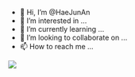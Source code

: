 - 👋 Hi, I’m @HaeJunAn
- 👀 I’m interested in ...
- 🌱 I’m currently learning ...
- 💞️ I’m looking to collaborate on ...
- 📫 How to reach me ...
<img src="https://img.shields.io/badge/Java-blue?style=flat&logo=Java&logoColor=007396"/>

<!---
HaeJunAn/HaeJunAn is a ✨ special ✨ repository because its `README.md` (this file) appears on your GitHub profile.
You can click the Preview link to take a look at your changes.
--->

